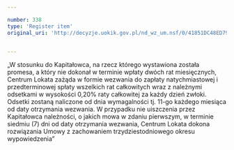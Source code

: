 ```yaml
---

number: 338
type: 'Register item'
original_uri: 'http://decyzje.uokik.gov.pl/nd_wz_um.nsf/0/41851DC48ED79F3CC12572DD003294FE?OpenDocument'


---
```


„W stosunku do Kapitałowca, na rzecz którego wystawiona została promesa, a który nie dokonał w terminie wpłaty dwóch rat miesięcznych, Centrum Lokata zażąda w formie wezwania do zapłaty natychmiastowej i przedterminowej spłaty wszelkich rat całkowitych wraz z należnymi odsetkami w wysokości 0,20% raty całkowitej  za każdy dzień zwłoki. Odsetki zostaną naliczone od dnia wymagalności tj. 11-go każdego miesiąca od daty otrzymania wezwania. W przypadku nie uiszczenia przez Kapitałowca należności, o jakich mowa w zdaniu pierwszym, w terminie siedmiu (7) dni od daty otrzymania wezwania, Centrum Lokata dokona rozwiązania Umowy z zachowaniem trzydziestodniowego okresu wypowiedzenia”
